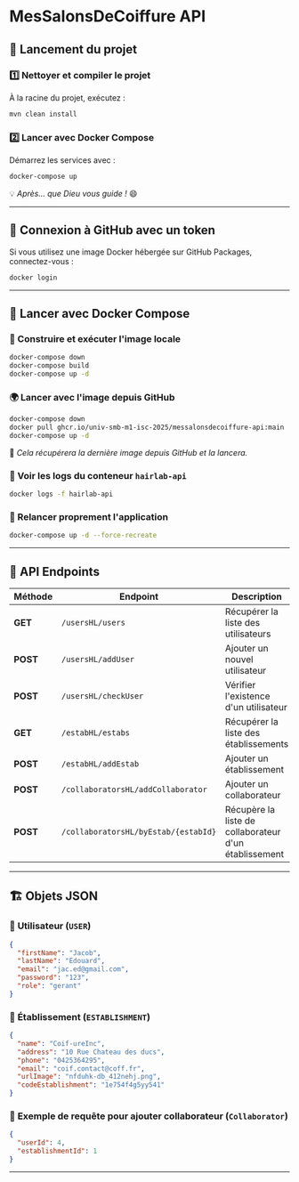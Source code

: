 # MesSalonsDeCoiffure API

## 🚀 Lancement du projet
### 1️⃣ Nettoyer et compiler le projet
À la racine du projet, exécutez :
```bash
mvn clean install
```

### 2️⃣ Lancer avec Docker Compose
Démarrez les services avec :
```bash
docker-compose up
```
💡 *Après... que Dieu vous guide !* 😄

---

## 🔑 Connexion à GitHub avec un token
Si vous utilisez une image Docker hébergée sur GitHub Packages, connectez-vous :
```bash
docker login
```

---

## 🐳 Lancer avec Docker Compose

### 🔄 Construire et exécuter l'image locale
```bash
docker-compose down
docker-compose build
docker-compose up -d
```

### 🌍 Lancer avec l'image depuis GitHub
```bash
docker-compose down
docker pull ghcr.io/univ-smb-m1-isc-2025/messalonsdecoiffure-api:main
docker-compose up -d
```
📌 *Cela récupérera la dernière image depuis GitHub et la lancera.*

### 📜 Voir les logs du conteneur `hairlab-api`
```bash
docker logs -f hairlab-api
```

### 🔁 Relancer proprement l'application
```bash
docker-compose up -d --force-recreate
```

---

## 📡 API Endpoints
| Méthode | Endpoint                          | Description                                           |
|---------|-----------------------------------|-------------------------------------------------------|
| **GET** | `/usersHL/users`                  | Récupérer la liste des utilisateurs                   |
| **POST** | `/usersHL/addUser`                | Ajouter un nouvel utilisateur                         |
| **POST** | `/usersHL/checkUser`              | Vérifier l'existence d'un utilisateur                 |
| **GET** | `/estabHL/estabs`                 | Récupérer la liste des établissements                 |
| **POST** | `/estabHL/addEstab`               | Ajouter un établissement                              |
| **POST** | `/collaboratorsHL/addCollaborator` | Ajouter un collaborateur                              |
| **POST** | `/collaboratorsHL/byEstab/{estabId}`       | Récupère la liste de collaborateur d'un établissement |

---

## 🏗️ Objets JSON

### 🧑 **Utilisateur (`USER`)**
```json
{
  "firstName": "Jacob",
  "lastName": "Edouard",
  "email": "jac.ed@gmail.com",
  "password": "123",
  "role": "gerant"
}
```

### 🏢 **Établissement (`ESTABLISHMENT`)**
```json
{
  "name": "Coif-ureInc",
  "address": "10 Rue Chateau des ducs",
  "phone": "0425364295",
  "email": "coif.contact@coff.fr",
  "urlImage": "nfduhk-db_412nehj.png",
  "codeEstablishment": "1e754f4g5yy541"
}
```

### 🏢 **Exemple de requête pour ajouter collaborateur (`Collaborator`)**
```json
{
  "userId": 4,
  "establishmentId": 1
}
```



---

